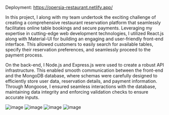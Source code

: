 Deployment: https://opersia-restaurant.netlify.app/

In this project, I along with my team undertook the exciting challenge of creating a comprehensive restaurant reservation platform that seamlessly facilitates online table bookings and secure payments. Leveraging my expertise in cutting-edge web development technologies, I utilized React.js along with Material-UI for building an engaging and user-friendly front-end interface. This allowed customers to easily search for available tables, specify their reservation preferences, and seamlessly proceed to the payment process.

On the back-end, I Node.js and Express.js were used to create a robust API infrastructure. This enabled smooth communication between the front-end and the MongoDB database, where schemas were carefully designed to efficiently store user data, reservation details, and payment information. Through Mongoose, I ensured seamless interactions with the database, maintaining data integrity and enforcing validation checks to ensure accurate inputs.

![image](https://github.com/typeerror101/restaurant-reservation-website/assets/57269077/9e7c36cf-ac16-4e3c-aaa2-c05377f956eb)
![image](https://github.com/typeerror101/restaurant-reservation-website/assets/57269077/63c903eb-0b5d-484d-aade-e6224f6f465c)
![image](https://github.com/typeerror101/restaurant-reservation-website/assets/57269077/06b6ed85-f715-4599-b3e9-80e18b3cbc38)
![image](https://github.com/typeerror101/restaurant-reservation-website/assets/57269077/ce31f18e-2f5c-4a92-8235-3f3fdd73ca3b)




